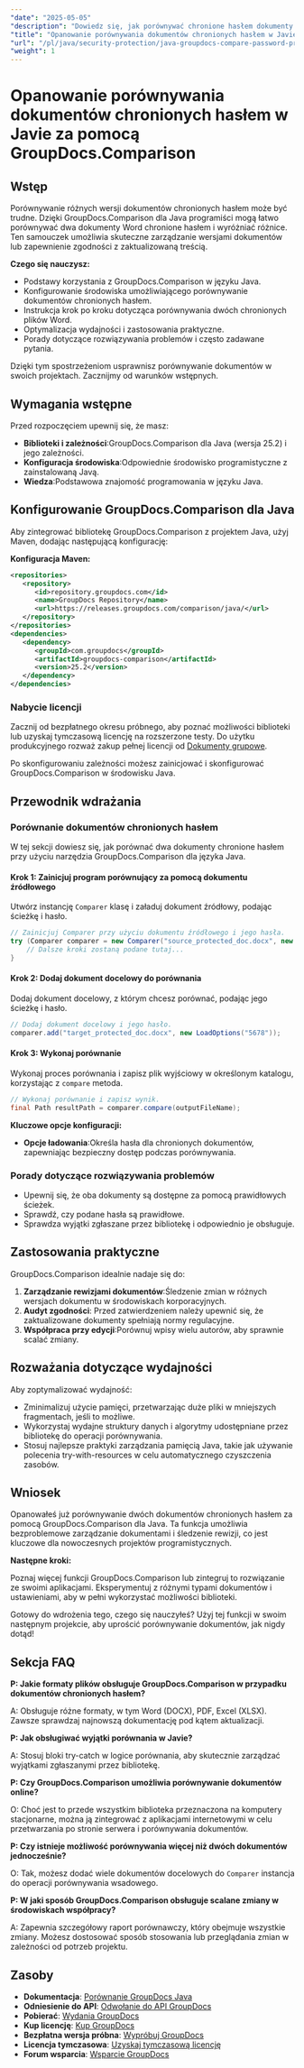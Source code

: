 ```yaml
---
"date": "2025-05-05"
"description": "Dowiedz się, jak porównywać chronione hasłem dokumenty Word w Javie za pomocą GroupDocs.Comparison. Ten przewodnik obejmuje konfigurację, implementację i najlepsze praktyki w celu bezproblemowego porównywania dokumentów."
"title": "Opanowanie porównywania dokumentów chronionych hasłem w Javie za pomocą GroupDocs.Comparison"
"url": "/pl/java/security-protection/java-groupdocs-compare-password-protected-docs/"
"weight": 1
---
```


# Opanowanie porównywania dokumentów chronionych hasłem w Javie za pomocą GroupDocs.Comparison

## Wstęp

Porównywanie różnych wersji dokumentów chronionych hasłem może być trudne. Dzięki GroupDocs.Comparison dla Java programiści mogą łatwo porównywać dwa dokumenty Word chronione hasłem i wyróżniać różnice. Ten samouczek umożliwia skuteczne zarządzanie wersjami dokumentów lub zapewnienie zgodności z zaktualizowaną treścią.

**Czego się nauczysz:**

- Podstawy korzystania z GroupDocs.Comparison w języku Java.
- Konfigurowanie środowiska umożliwiającego porównywanie dokumentów chronionych hasłem.
- Instrukcja krok po kroku dotycząca porównywania dwóch chronionych plików Word.
- Optymalizacja wydajności i zastosowania praktyczne.
- Porady dotyczące rozwiązywania problemów i często zadawane pytania.

Dzięki tym spostrzeżeniom usprawnisz porównywanie dokumentów w swoich projektach. Zacznijmy od warunków wstępnych.

## Wymagania wstępne

Przed rozpoczęciem upewnij się, że masz:

- **Biblioteki i zależności**:GroupDocs.Comparison dla Java (wersja 25.2) i jego zależności.
- **Konfiguracja środowiska**:Odpowiednie środowisko programistyczne z zainstalowaną Javą.
- **Wiedza**:Podstawowa znajomość programowania w języku Java.

## Konfigurowanie GroupDocs.Comparison dla Java

Aby zintegrować bibliotekę GroupDocs.Comparison z projektem Java, użyj Maven, dodając następującą konfigurację:

**Konfiguracja Maven:**

```xml
<repositories>
   <repository>
      <id>repository.groupdocs.com</id>
      <name>GroupDocs Repository</name>
      <url>https://releases.groupdocs.com/comparison/java/</url>
   </repository>
</repositories>
<dependencies>
   <dependency>
      <groupId>com.groupdocs</groupId>
      <artifactId>groupdocs-comparison</artifactId>
      <version>25.2</version>
   </dependency>
</dependencies>
```

### Nabycie licencji

Zacznij od bezpłatnego okresu próbnego, aby poznać możliwości biblioteki lub uzyskaj tymczasową licencję na rozszerzone testy. Do użytku produkcyjnego rozważ zakup pełnej licencji od [Dokumenty grupowe](https://purchase.groupdocs.com/buy).

Po skonfigurowaniu zależności możesz zainicjować i skonfigurować GroupDocs.Comparison w środowisku Java.

## Przewodnik wdrażania

### Porównanie dokumentów chronionych hasłem

W tej sekcji dowiesz się, jak porównać dwa dokumenty chronione hasłem przy użyciu narzędzia GroupDocs.Comparison dla języka Java. 

#### Krok 1: Zainicjuj program porównujący za pomocą dokumentu źródłowego

Utwórz instancję `Comparer` klasę i załaduj dokument źródłowy, podając ścieżkę i hasło.

```java
// Zainicjuj Comparer przy użyciu dokumentu źródłowego i jego hasła.
try (Comparer comparer = new Comparer("source_protected_doc.docx", new LoadOptions("1234"))) {
    // Dalsze kroki zostaną podane tutaj...
}
```

#### Krok 2: Dodaj dokument docelowy do porównania

Dodaj dokument docelowy, z którym chcesz porównać, podając jego ścieżkę i hasło.

```java
// Dodaj dokument docelowy i jego hasło.
comparer.add("target_protected_doc.docx", new LoadOptions("5678"));
```

#### Krok 3: Wykonaj porównanie

Wykonaj proces porównania i zapisz plik wyjściowy w określonym katalogu, korzystając z `compare` metoda.

```java
// Wykonaj porównanie i zapisz wynik.
final Path resultPath = comparer.compare(outputFileName);
```

**Kluczowe opcje konfiguracji:**

- **Opcje ładowania**:Określa hasła dla chronionych dokumentów, zapewniając bezpieczny dostęp podczas porównywania.

### Porady dotyczące rozwiązywania problemów

- Upewnij się, że oba dokumenty są dostępne za pomocą prawidłowych ścieżek.
- Sprawdź, czy podane hasła są prawidłowe.
- Sprawdza wyjątki zgłaszane przez bibliotekę i odpowiednio je obsługuje.

## Zastosowania praktyczne

GroupDocs.Comparison idealnie nadaje się do:

1. **Zarządzanie rewizjami dokumentów**:Śledzenie zmian w różnych wersjach dokumentu w środowiskach korporacyjnych.
2. **Audyt zgodności**: Przed zatwierdzeniem należy upewnić się, że zaktualizowane dokumenty spełniają normy regulacyjne.
3. **Współpraca przy edycji**:Porównuj wpisy wielu autorów, aby sprawnie scalać zmiany.

## Rozważania dotyczące wydajności

Aby zoptymalizować wydajność:

- Zminimalizuj użycie pamięci, przetwarzając duże pliki w mniejszych fragmentach, jeśli to możliwe.
- Wykorzystaj wydajne struktury danych i algorytmy udostępniane przez bibliotekę do operacji porównywania.
- Stosuj najlepsze praktyki zarządzania pamięcią Java, takie jak używanie polecenia try-with-resources w celu automatycznego czyszczenia zasobów.

## Wniosek

Opanowałeś już porównywanie dwóch dokumentów chronionych hasłem za pomocą GroupDocs.Comparison dla Java. Ta funkcja umożliwia bezproblemowe zarządzanie dokumentami i śledzenie rewizji, co jest kluczowe dla nowoczesnych projektów programistycznych.

**Następne kroki:**

Poznaj więcej funkcji GroupDocs.Comparison lub zintegruj to rozwiązanie ze swoimi aplikacjami. Eksperymentuj z różnymi typami dokumentów i ustawieniami, aby w pełni wykorzystać możliwości biblioteki.

Gotowy do wdrożenia tego, czego się nauczyłeś? Użyj tej funkcji w swoim następnym projekcie, aby uprościć porównywanie dokumentów, jak nigdy dotąd!

## Sekcja FAQ

**P: Jakie formaty plików obsługuje GroupDocs.Comparison w przypadku dokumentów chronionych hasłem?**

A: Obsługuje różne formaty, w tym Word (DOCX), PDF, Excel (XLSX). Zawsze sprawdzaj najnowszą dokumentację pod kątem aktualizacji.

**P: Jak obsługiwać wyjątki porównania w Javie?**

A: Stosuj bloki try-catch w logice porównania, aby skutecznie zarządzać wyjątkami zgłaszanymi przez bibliotekę.

**P: Czy GroupDocs.Comparison umożliwia porównywanie dokumentów online?**

O: Choć jest to przede wszystkim biblioteka przeznaczona na komputery stacjonarne, można ją zintegrować z aplikacjami internetowymi w celu przetwarzania po stronie serwera i porównywania dokumentów.

**P: Czy istnieje możliwość porównywania więcej niż dwóch dokumentów jednocześnie?**

O: Tak, możesz dodać wiele dokumentów docelowych do `Comparer` instancja do operacji porównywania wsadowego.

**P: W jaki sposób GroupDocs.Comparison obsługuje scalane zmiany w środowiskach współpracy?**

A: Zapewnia szczegółowy raport porównawczy, który obejmuje wszystkie zmiany. Możesz dostosować sposób stosowania lub przeglądania zmian w zależności od potrzeb projektu.

## Zasoby

- **Dokumentacja**: [Porównanie GroupDocs Java](https://docs.groupdocs.com/comparison/java/)
- **Odniesienie do API**: [Odwołanie do API GroupDocs](https://reference.groupdocs.com/comparison/java/)
- **Pobierać**: [Wydania GroupDocs](https://releases.groupdocs.com/comparison/java/)
- **Kup licencję**: [Kup GroupDocs](https://purchase.groupdocs.com/buy)
- **Bezpłatna wersja próbna**: [Wypróbuj GroupDocs](https://releases.groupdocs.com/comparison/java/)
- **Licencja tymczasowa**: [Uzyskaj tymczasową licencję](https://purchase.groupdocs.com/temporary-license/)
- **Forum wsparcia**: [Wsparcie GroupDocs](https://forum.groupdocs.com/c/comparison)
